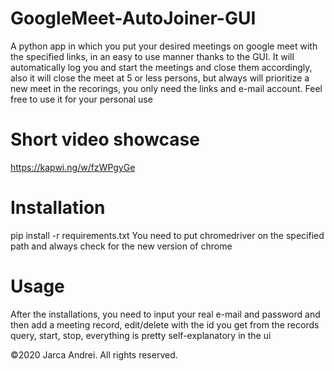 # GoogleMeet-AutoJoiner-GUI
  A python app in which you put your desired meetings on google meet with the specified links, in an easy to use manner thanks to the GUI.
  It will automatically log you and start the meetings and close them accordingly, also it will close the meet at 5 or less persons, but always will prioritize a new meet in the   recorings, you only need the links and e-mail account. Feel free to use it for your personal use
# Short video showcase
  https://kapwi.ng/w/fzWPgyGe
# Installation
  pip install -r requirements.txt
  You need to put chromedriver on the specified path and always check for the new version of chrome
  
# Usage
  After the installations, you need to input your real e-mail and password and then add a meeting record, edit/delete with the id you get from the records query, start, stop, everything is pretty self-explanatory in the ui

©2020 Jarca Andrei. All rights reserved.
  
